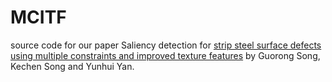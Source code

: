 # MCITF
source code for our paper Saliency detection for [strip steel surface defects using multiple constraints and improved texture features](https://www.sciencedirect.com/science/article/abs/pii/S0143816619317361) by Guorong Song, Kechen Song and Yunhui Yan.

